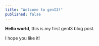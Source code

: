 ```yaml
---
title: "Welcome to genI3!"
published: false
---
```


**Hello world**, this is my first genI3 blog post.

I hope you like it!
